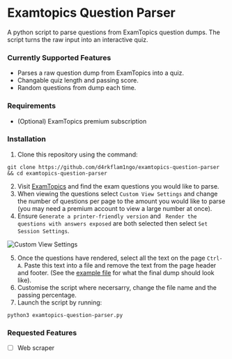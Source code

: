 # Examtopics Question Parser
A python script to parse questions from ExamTopics question dumps. The script turns the raw input into an interactive quiz.

### Currently Supported Features
* Parses a raw question dump from ExamTopics into a quiz.
* Changable quiz length and passing score.
* Random questions from dump each time.

### Requirements
* (Optional) ExamTopics premium subscription

### Installation
1. Clone this repository using the command:
```
git clone https://github.com/d4rkflam1ngo/examtopics-question-parser && cd examtopics-question-parser
```
2. Visit [ExamTopics](https://www.examtopics.com/) and find the exam questions you would like to parse.
3. When viewing the questions select `Custom View Settings` and change the number of questions per page to the amount you would like to parse (you may need a premium account to view a large number at once).
4. Ensure `Generate a printer-friendly version` and ` Render the questions with answers exposed` are both selected then select `Set Session Settings`.

![Custom View Settings](https://github.com/d4rkflam1ngo/examtopics-question-parser/blob/main/custom-view-settings.png)

5. Once the questions have rendered, select all the text on the page `Ctrl-A`. Paste this text into a file and remove the text from the page header and footer. (See the [example file](https://github.com/d4rkflam1ngo/examtopics-question-parser/blob/main/example-dump.txt) for what the final dump should look like).
6. Customise the script where necersarry, change the file name and the passing percentage.
7. Launch the script by running:
```
python3 examtopics-question-parser.py
```

### Requested Features
- [ ] Web scraper
